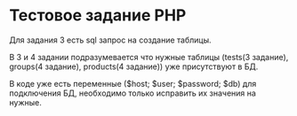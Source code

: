 # Тестовое задание PHP
Для задания 3 есть sql запрос на создание таблицы.
 
В 3 и 4 задании подразумевается что нужные таблицы (tests(3 задание), groups(4 задание), products(4 задание)) уже присутствуют в БД. 
 
В коде уже есть переменные ($host; $user; $password; $db) для подключения БД, 
 необходимо только исправить их значения на нужные.